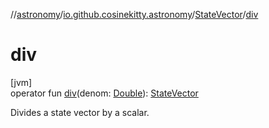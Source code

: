 //[astronomy](../../../index.md)/[io.github.cosinekitty.astronomy](../index.md)/[StateVector](index.md)/[div](div.md)

# div

[jvm]\
operator fun [div](div.md)(denom: [Double](https://kotlinlang.org/api/latest/jvm/stdlib/kotlin/-double/index.html)): [StateVector](index.md)

Divides a state vector by a scalar.
